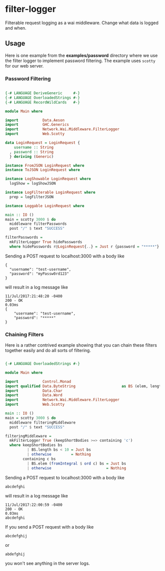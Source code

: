 # filter-logger

Filterable request logging as a wai middleware. Change what data is logged and when.

## Usage

Here is one example from the **examples/password** directory where we use the filter logger to implement password filtering. The example uses `scotty` for our web server.

### Password Filtering

```haskell

{-# LANGUAGE DeriveGeneric     #-}
{-# LANGUAGE OverloadedStrings #-}
{-# LANGUAGE RecordWildCards   #-}

module Main where

import           Data.Aeson
import           GHC.Generics
import           Network.Wai.Middleware.FilterLogger
import           Web.Scotty

data LoginRequest = LoginRequest {
    username :: String
  , password :: String
  } deriving (Generic)

instance FromJSON LoginRequest where
instance ToJSON LoginRequest where

instance LogShowable LoginRequest where
  logShow = logShowJSON

instance LogFilterable LoginRequest where
  prep = logFilterJSON

instance Loggable LoginRequest where

main :: IO ()
main = scotty 3000 $ do
  middleware filterPasswords
  post "/" $ text "SUCCESS"

filterPasswords =
  mkFilterLogger True hidePasswords
  where hidePasswords r@LoginRequest{..} = Just r {password = "*****"}

```

Sending a POST request to localhost:3000 with a body like
```
{
  "username": "test-username",
  "password": "myPassw0rd123"
}
```

  will result in a log message like
```
11/Jul/2017:21:48:20 -0400
200 - OK
0.03ms
{
    "username": "test-username",
    "password": "*****"
}
```

### Chaining Filters

Here is a rather contrived example showing that you can chain these filters together easily and do all sorts of filtering.

```haskell

{-# LANGUAGE OverloadedStrings #-}

module Main where

import           Control.Monad
import qualified Data.ByteString                     as BS (elem, length)
import           Data.Char
import           Data.Word
import           Network.Wai.Middleware.FilterLogger
import           Web.Scotty

main :: IO ()
main = scotty 3000 $ do
  middleware filteringMiddleware
  post "/" $ text "SUCCESS"

filteringMiddleware =
  mkFilterLogger True (keepShortBodies >=> containing 'c')
  where keepShortBodies bs
          | BS.length bs < 10 = Just bs
          | otherwise         = Nothing
        containing c bs
          | BS.elem (fromIntegral $ ord c) bs = Just bs
          | otherwise                         = Nothing

```

Sending a POST request to localhost:3000 with a body like
```
abcdefghi
```

will result in a log message like
```
11/Jul/2017:22:00:59 -0400
200 - OK
0.03ms
abcdefghi
```

If you send a POST request with a body like
```
abcdefghij
```
or
```
abdefghij
```

you won't see anything in the server logs.
